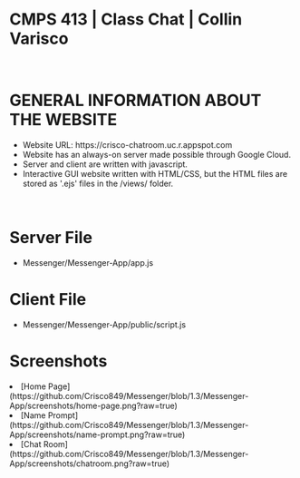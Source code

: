 <h1>CMPS 413 | Class Chat | Collin Varisco </h1> <br />

  <h1>GENERAL INFORMATION ABOUT THE WEBSITE</h1> 
  <ul>
    <li> Website URL: https://crisco-chatroom.uc.r.appspot.com </li>
    <li> Website has an always-on server made possible through Google Cloud. </li> 
    <li> Server and client are written with javascript. </li> 
    <li> Interactive GUI website written with HTML/CSS, but the HTML files are stored as '.ejs' files in the /views/ folder. </li>
  </ul>
  </br>

  <h1>Server File</h1>
  <ul>
    <li> Messenger/Messenger-App/app.js </li>
  </ul>


  <h1>Client File</h1>
  <ul>
    <li> Messenger/Messenger-App/public/script.js </li>
  </ul>


  <h1> Screenshots </h1>
  <li>[Home Page](https://github.com/Crisco849/Messenger/blob/1.3/Messenger-App/screenshots/home-page.png?raw=true)</li>
  <li>[Name Prompt](https://github.com/Crisco849/Messenger/blob/1.3/Messenger-App/screenshots/name-prompt.png?raw=true)</li>
  <li>[Chat Room](https://github.com/Crisco849/Messenger/blob/1.3/Messenger-App/screenshots/chatroom.png?raw=true)</li>
